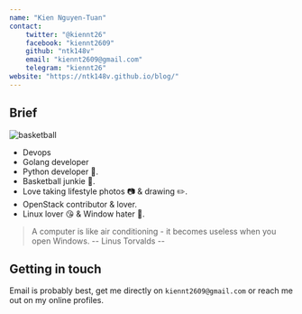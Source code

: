 ```yaml
---
name: "Kien Nguyen-Tuan"
contact:
    twitter: "@kiennt26"
    facebook: "kiennt2609"
    github: "ntk148v"
    email: "kiennt2609@gmail.com"
    telegram: "kiennt26"
website: "https://ntk148v.github.io/blog/"
---
```


## Brief

![basketball](https://ntk148v.github.io/blog/gallery/linh-tinh/DSCF2637.JPG)

-   Devops
-   Golang developer
-   Python developer :snake:.
-   Basketball junkie :basketball:.
-   Love taking lifestyle photos :camera: & drawing :pencil2:.
-   OpenStack contributor & lover.
-   Linux lover :kissing_heart: & Window hater :no_good:.

> A computer is like air conditioning - it becomes useless when you open Windows.
> \-- Linus Torvalds --

## Getting in touch

Email is probably best, get me directly on `kiennt2609@gmail.com` or reach me out on my online profiles.
